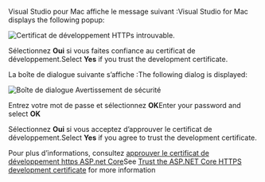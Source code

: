 <span data-ttu-id="6d189-101">Visual Studio pour Mac affiche le message suivant :</span><span class="sxs-lookup"><span data-stu-id="6d189-101">Visual Studio for Mac displays the following popup:</span></span>

![Certificat de développement HTTPs introuvable.](~/getting-started/_static/trustCertMac.png)

<span data-ttu-id="6d189-104">Sélectionnez **Oui** si vous faites confiance au certificat de développement.</span><span class="sxs-lookup"><span data-stu-id="6d189-104">Select **Yes** if you trust the development certificate.</span></span>

<span data-ttu-id="6d189-105">La boîte de dialogue suivante s’affiche :</span><span class="sxs-lookup"><span data-stu-id="6d189-105">The following dialog is displayed:</span></span>

![Boîte de dialogue Avertissement de sécurité](~/getting-started/_static/certMac.png)

<span data-ttu-id="6d189-107">Entrez votre mot de passe et sélectionnez **OK**</span><span class="sxs-lookup"><span data-stu-id="6d189-107">Enter your password and select **OK**</span></span>

<span data-ttu-id="6d189-108">Sélectionnez **Oui** si vous acceptez d’approuver le certificat de développement.</span><span class="sxs-lookup"><span data-stu-id="6d189-108">Select **Yes** if you agree to trust the development certificate.</span></span>

<span data-ttu-id="6d189-109">Pour plus d’informations, consultez [approuver le certificat de développement https ASP.net Core](xref:security/enforcing-ssl#trust-the-aspnet-core-https-development-certificate-on-windows-and-macos)</span><span class="sxs-lookup"><span data-stu-id="6d189-109">See [Trust the ASP.NET Core HTTPS development certificate](xref:security/enforcing-ssl#trust-the-aspnet-core-https-development-certificate-on-windows-and-macos) for more information</span></span>